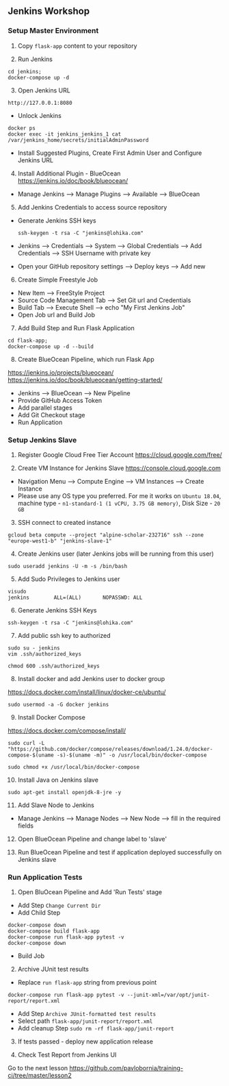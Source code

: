 ##  Jenkins Workshop

### Setup Master Environment

1. Copy ```flask-app``` content to your repository

2. Run Jenkins
```
cd jenkins;
docker-compose up -d
```
 
 
3. Open Jenkins URL
```
http://127.0.0.1:8080
```

 * Unlock Jenkins

  ```
docker ps
docker exec -it jenkins_jenkins_1 cat /var/jenkins_home/secrets/initialAdminPassword
```

  * Install Suggested Plugins, Create First Admin User and Configure Jenkins URL


4. Install Additional Plugin - BlueOcean
https://jenkins.io/doc/book/blueocean/

  * Manage Jenkins --> Manage Plugins --> Available --> BlueOcean


5. Add Jenkins Credentials to access source repository

  * Generate Jenkins SSH keys

    `ssh-keygen -t rsa -C "jenkins@lohika.com"`

  * Jenkins --> Credentials --> System -->
   Global Credentials --> Add Credentials --> SSH Username with private key

   * Open your GitHub repository settings --> Deploy keys -->
   Add new

6. Create Simple Freestyle Job

  * New Item --> FreeStyle Project
  * Source Code Management Tab --> Set Git url and Credentials
  * Build Tab --> Execute Shell --> echo "My First Jenkins Job"
  * Open Job url and Build Job


7. Add Build Step and Run Flask Application

  ```
  cd flask-app;
  docker-compose up -d --build
  ```

8. Create BlueOcean Pipeline, which run Flask App

https://jenkins.io/projects/blueocean/
https://jenkins.io/doc/book/blueocean/getting-started/

  * Jenkins --> BlueOcean --> New Pipeline
  * Provide GitHub Access Token
  * Add parallel stages
  * Add Git Checkout stage
  * Run Application

### Setup Jenkins Slave

1. Register Google Cloud Free Tier Account
https://cloud.google.com/free/

2. Create VM Instance for Jenkins Slave
https://console.cloud.google.com

  * Navigation Menu --> Compute Engine --> VM Instances --> Create Instance
  * Please use any OS type you preferred.
  For me it works on `Ubuntu 18.04`, machine type - `n1-standard-1 (1 vCPU, 3.75 GB memory)`, Disk Size - `20 GB`

3. SSH connect to created instance

```
gcloud beta compute --project "alpine-scholar-232716" ssh --zone "europe-west1-b" "jenkins-slave-1"
```

4. Create Jenkins user (later Jenkins jobs will be running from this user)

```
sudo useradd jenkins -U -m -s /bin/bash
```
5. Add Sudo Privileges to Jenkins user

```
visudo 
jenkins        ALL=(ALL)       NOPASSWD: ALL
```

6. Generate Jenkins SSH Keys

```
ssh-keygen -t rsa -C "jenkins@lohika.com"
```

7. Add public ssh key to authorized

```
sudo su - jenkins
vim .ssh/authorized_keys

chmod 600 .ssh/authorized_keys
```

8. Install docker and add Jenkins user to docker group

https://docs.docker.com/install/linux/docker-ce/ubuntu/

```
sudo usermod -a -G docker jenkins
```

9. Install Docker Compose

https://docs.docker.com/compose/install/

```
sudo curl -L "https://github.com/docker/compose/releases/download/1.24.0/docker-compose-$(uname -s)-$(uname -m)" -o /usr/local/bin/docker-compose

sudo chmod +x /usr/local/bin/docker-compose
```
10. Install Java on Jenkins slave

```
sudo apt-get install openjdk-8-jre -y
```

11. Add Slave Node to Jenkins

  * Manage Jenkins --> Manage Nodes --> New Node -->
  fill in the required fields

12. Open BlueOcean Pipeline and change label to 'slave'

13. Run BlueOcean Pipeline and test if application deployed successfully on Jenkins slave

### Run Application Tests

1. Open BluOcean Pipeline and Add 'Run Tests' stage

  * Add Step `Change Current Dir`
  * Add Child Step

  ```
docker-compose down
docker-compose build flask-app
docker-compose run flask-app pytest -v
docker-compose down
```
  * Build Job


2. Archive JUnit test results

  * Replace `run flask-app` string from previous point

  ```
  docker-compose run flask-app pytest -v --junit-xml=/var/opt/junit-report/report.xml
  ```

  * Add Step `Archive JUnit-formatted test results`
  * Select path `flask-app/junit-report/report.xml`
  * Add cleanup Step `sudo rm -rf flask-app/junit-report`


3. If tests passed - deploy new application release

4. Check Test Report from Jenkins UI

Go to the next lesson https://github.com/pavlobornia/training-ci/tree/master/lesson2

